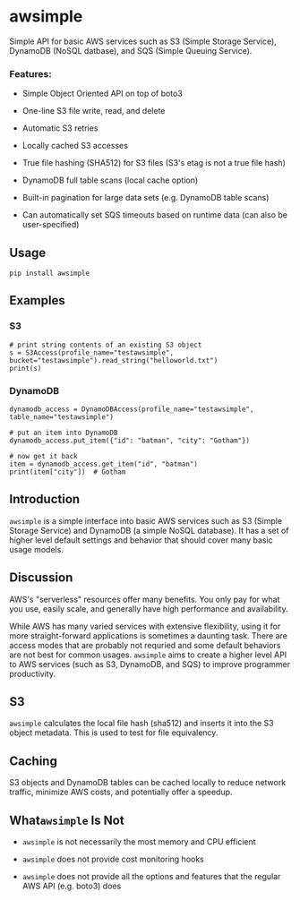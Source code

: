 # awsimple

Simple API for basic AWS services such as S3 (Simple Storage Service), DynamoDB (NoSQL datbase), and SQS (Simple Queuing Service).

### Features:

- Simple Object Oriented API on top of boto3

- One-line S3 file write, read, and delete

- Automatic S3 retries

- Locally cached S3 accesses

- True file hashing (SHA512) for S3 files (S3's etag is not a true file hash)

- DynamoDB full table scans (local cache option)

- Built-in pagination for large data sets (e.g. DynamoDB table scans)

- Can automatically set SQS timeouts based on runtime data (can also be user-specified)

## Usage

    pip install awsimple

## Examples

### S3

    # print string contents of an existing S3 object
    s = S3Access(profile_name="testawsimple", bucket="testawsimple").read_string("helloworld.txt")
    print(s)

### DynamoDB

    dynamodb_access = DynamoDBAccess(profile_name="testawsimple", table_name="testawsimple")

    # put an item into DynamoDB
    dynamodb_access.put_item({"id": "batman", "city": "Gotham"})

    # now get it back
    item = dynamodb_access.get_item("id", "batman")
    print(item["city"])  # Gotham

## Introduction

`awsimple` is a simple interface into basic AWS services such as S3 (Simple Storage Service) and
DynamoDB (a simple NoSQL database).  It has a set of higher level default settings and behavior
that should cover many basic usage models.

## Discussion

AWS's "serverless" resources offer many benefits.  You only pay for what you use, easily scale, 
and generally have high performance and availability.

While AWS has many varied services with extensive flexibility, using it for more straight-forward 
applications is sometimes a daunting task. There are access modes that are probably not requried 
and some default behaviors are not best for common usages.  `awsimple` aims to create a higher 
level API to AWS services (such as S3, DynamoDB, and SQS) to improve programmer productivity.


## S3

`awsimple` calculates the local file hash (sha512) and inserts it into the S3 object metadata.  This is used
to test for file equivalency.

## Caching

S3 objects and DynamoDB tables can be cached locally to reduce network traffic, minimize AWS costs, 
and potentially offer a speedup.

## What`awsimple` Is Not

- `awsimple` is not necessarily the most memory and CPU efficient

- `awsimple` does not provide cost monitoring hooks

- `awsimple` does not provide all the options and features that the regular AWS API (e.g. boto3) does
